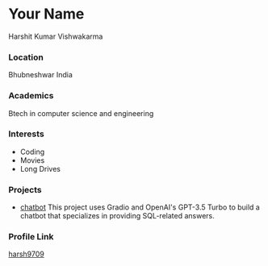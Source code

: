 # Your Name

Harshit Kumar Vishwakarma

### Location

Bhubneshwar India

### Academics

Btech in computer science and engineering 

### Interests

- Coding 
- Movies
- Long Drives



### Projects

- [chatbot](https://github.com/harsh9709/openAI_API_implement_Using_nodeJs_and_python/blob/main/byPython/main.py) This project uses Gradio and OpenAI's GPT-3.5 Turbo to build a chatbot that specializes in providing SQL-related answers. 

### Profile Link

[harsh9709](https://github.com/harsh9709)